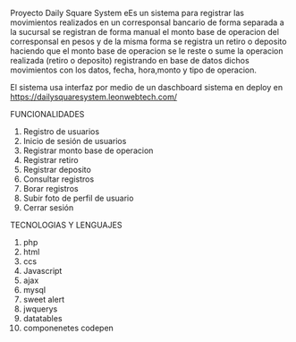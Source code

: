 Proyecto Daily Square System
eEs un sistema para registrar las movimientos realizados en un corresponsal bancario de forma separada a la sucursal
se registran de forma manual el monto base de operacion del corresponsal en pesos y de la misma forma se registra un
retiro o deposito haciendo que el monto base de operacion se le reste o sume la operacion realizada (retiro o deposito)
registrando en base de datos dichos movimientos con los datos, fecha, hora,monto y tipo de operacion.

El sistema usa interfaz por medio de un daschboard
sistema en deploy en
https://dailysquaresystem.leonwebtech.com/

FUNCIONALIDADES
1. Registro de usuarios
2. Inicio de sesión de usuarios
3. Registrar monto base de operacion
4. Registrar retiro
5. Registrar deposito
6. Consultar registros
7. Borar registros
8. Subir foto de perfil de usuario
9. Cerrar sesión

TECNOLOGIAS Y LENGUAJES
1. php
2. html
3. ccs
4. Javascript
5. ajax
6. mysql
7. sweet alert
8. jwquerys
9. datatables
10. componenetes codepen

